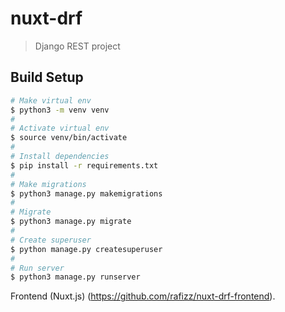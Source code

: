 # nuxt-drf

> Django REST project

## Build Setup

``` bash
# Make virtual env
$ python3 -m venv venv
#
# Activate virtual env
$ source venv/bin/activate
#
# Install dependencies
$ pip install -r requirements.txt
#
# Make migrations
$ python3 manage.py makemigrations
#
# Migrate
$ python3 manage.py migrate
#
# Create superuser
$ python manage.py createsuperuser
#
# Run server
$ python3 manage.py runserver
```

Frontend (Nuxt.js) (https://github.com/rafizz/nuxt-drf-frontend).
